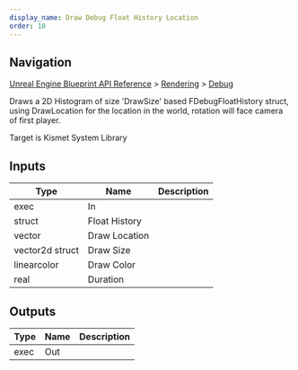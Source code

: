 ```yaml
---
display_name: Draw Debug Float History Location
order: 10
---
```

## Navigation

[Unreal Engine Blueprint API Reference](https://dev.epicgames.com/documentation/en-us/unreal-engine/BlueprintAPI) > [Rendering](https://dev.epicgames.com/documentation/en-us/unreal-engine/BlueprintAPI/Rendering) > [Debug](https://dev.epicgames.com/documentation/en-us/unreal-engine/BlueprintAPI/Rendering/Debug)

Draws a 2D Histogram of size 'DrawSize' based FDebugFloatHistory struct, using DrawLocation for the location in the world, rotation will face camera of first player.

Target is Kismet System Library

## Inputs

| Type | Name | Description |
| --- | --- | --- |
| exec | In |  |
| struct | Float History |  |
| vector | Draw Location |  |
| vector2d struct | Draw Size |  |
| linearcolor | Draw Color |  |
| real | Duration |  |

## Outputs

| Type | Name | Description |
| --- | --- | --- |
| exec | Out |  |
